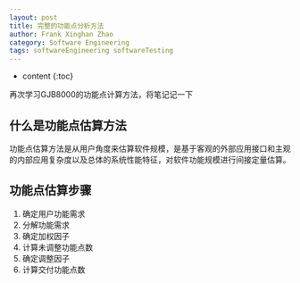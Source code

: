 ```yaml
---
layout: post
title: 完整的功能点分析方法
author: Frank Xinghan Zhao
category: Software Engineering
tags: softwareEngineering softwareTesting
---
```


* content
{:toc}


再次学习GJB8000的功能点计算方法，将笔记记一下






## 什么是功能点估算方法

功能点估算方法是从用户角度来估算软件规模，是基于客观的外部应用接口和主观的内部应用复杂度以及总体的系统性能特征，对软件功能规模进行间接定量估算。

## 功能点估算步骤

1. 确定用户功能需求
2. 分解功能需求
3. 确定加权因子
4. 计算未调整功能点数
5. 确定调整因子
6. 计算交付功能点数

